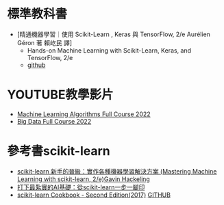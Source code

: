 # 標準教科書
- [精通機器學習｜使用 Scikit-Learn , Keras 與 TensorFlow, 2/e Aurélien Géron 著 賴屹民 譯]
  - Hands-on Machine Learning with Scikit-Learn, Keras, and TensorFlow, 2/e
  - [github](https://github.com/ageron/handson-ml2)

# YOUTUBE教學影片
- [Machine Learning Algorithms Full Course 2022](https://www.youtube.com/watch?v=7kyNYMwfYdw)
- [Big Data Full Course 2022 ](https://www.youtube.com/watch?v=KCEPoPJ8sWw)

# 參考書scikit-learn
- [scikit-learn 新手的晉級：實作各種機器學習解決方案 (Mastering Machine Learning with scikit-learn, 2/e)Gavin Hackeling](https://www.tenlong.com.tw/products/9789864344840)
- [打下最紮實的AI基礎：從scikit-learn一步一腳印](https://www.books.com.tw/products/0010816766?sloc=main)
- [scikit-learn Cookbook - Second Edition(2017)](https://www.packtpub.com/product/scikit-learn-cookbook-second-edition/9781787286382) [GITHUB](https://github.com/packtpublishing/scikit-learn-cookbook-second-edition)

# 
